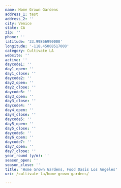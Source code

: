 ```yaml
---
name: Home Grown Gardens
address_1: test
address_2: ''
city: Venice
state: CA
zip: ''
phone: ''
latitude: '33.99866990000'
longitude: '-118.45008517000'
category: Cultivate LA
website: ''
active: ''
daycode1: ''
day1_open: ''
day1_close: ''
daycode2: ''
day2_open: ''
day2_close: ''
daycode3: ''
day3_open: ''
day3_close: ''
daycode4: ''
day4_open: ''
day4_close: ''
daycode5: ''
day5_open: ''
day5_close: ''
daycode6: ''
day6_open: ''
daycode7: ''
day7_open: ''
day7_close: ''
year_round (y/n): ''
season_open: ''
season_close: ''
title: 'Home Grown Gardens, Food Oasis Los Angeles'
uri: /cultivate-la/home-grown-gardens/

---
```


